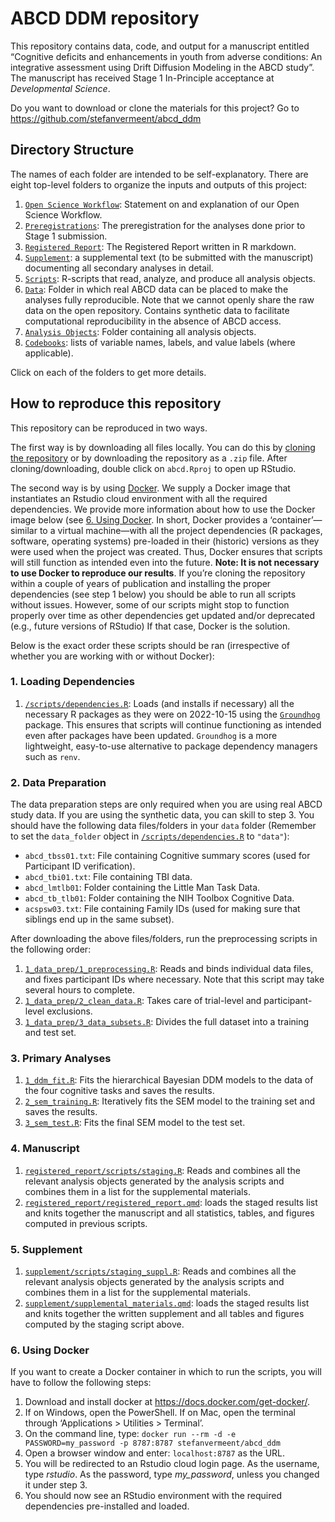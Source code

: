 ABCD DDM repository
================

This repository contains data, code, and output for a manuscript
entitled “Cognitive deficits and enhancements in youth from adverse
conditions: An integrative assessment using Drift Diffusion Modeling in
the ABCD study”. The manuscript has received Stage 1 In-Principle
acceptance at *Developmental Science*.

Do you want to download or clone the materials for this project? Go to
<https://github.com/stefanvermeent/abcd_ddm>

## Directory Structure

The names of each folder are intended to be self-explanatory. There are
eight top-level folders to organize the inputs and outputs of this
project:

1.  [`Open Science Workflow`](opensci_workflow/): Statement on and
    explanation of our Open Science Workflow.
2.  [`Preregistrations`](preregistrations/): The preregistration for the
    analyses done prior to Stage 1 submission.
3.  [`Registered Report`](registered_report/): The Registered Report
    written in R markdown.
4.  [`Supplement`](supplement/): a supplemental text (to be submitted
    with the manuscript) documenting all secondary analyses in detail.
5.  [`Scripts`](scripts/): R-scripts that read, analyze, and produce all
    analysis objects.
6.  [`Data`](data/): Folder in which real ABCD data can be placed to
    make the analyses fully reproducible. Note that we cannot openly
    share the raw data on the open repository. Contains synthetic data
    to facilitate computational reproducibility in the absence of ABCD
    access.
7.  [`Analysis Objects`](analysis_objects/): Folder containing all
    analysis objects.
8.  [`Codebooks`](codebooks): lists of variable names, labels, and value
    labels (where applicable).

Click on each of the folders to get more details.

## How to reproduce this repository

This repository can be reproduced in two ways.

The first way is by downloading all files locally. You can do this by
[cloning the
repository](https://docs.github.com/en/desktop/contributing-and-collaborating-using-github-desktop/adding-and-cloning-repositories/cloning-and-forking-repositories-from-github-desktop)
or by downloading the repository as a `.zip` file. After
cloning/downloading, double click on `abcd.Rproj` to open up RStudio.

The second way is by using [Docker](https://docs.docker.com/). We supply
a Docker image that instantiates an Rstudio cloud environment with all
the required dependencies. We provide more information about how to use
the Docker image below (see [6. Using Docker](#using_docker). In short,
Docker provides a ‘container’—similar to a virtual machine—with all the
project dependencies (R packages, software, operating systems)
pre-loaded in their (historic) versions as they were used when the
project was created. Thus, Docker ensures that scripts will still
function as intended even into the future. **Note: It is not necessary
to use Docker to reproduce our results**. If you’re cloning the
repository within a couple of years of publication and installing the
proper dependencies (see step 1 below) you should be able to run all
scripts without issues. However, some of our scripts might stop to
function properly over time as other dependencies get updated and/or
deprecated (e.g., future versions of RStudio) If that case, Docker is
the solution.

Below is the exact order these scripts should be ran (irrespective of
whether you are working with or without Docker):

### 1. Loading Dependencies

1.  [`/scripts/dependencies.R`](https://github.com/stefanvermeent/abcd_ddm/blob/main/scripts/dependencies):
    Loads (and installs if necessary) all the necessary R packages as
    they were on 2022-10-15 using the
    [`Groundhog`](https://groundhogr.com/) package. This ensures that
    scripts will continue functioning as intended even after packages
    have been updated. `Groundhog` is a more lightweight, easy-to-use
    alternative to package dependency managers such as `renv`.

### 2. Data Preparation

The data preparation steps are only required when you are using real
ABCD study data. If you are using the synthetic data, you can skill to
step 3. You should have the following data files/folders in your `data`
folder (Remember to set the `data_folder` object in
[`/scripts/dependencies.R`](https://github.com/stefanvermeent/abcd_ddm/blob/main/scripts/dependencies.R)
to `"data"`):

- `abcd_tbss01.txt`: File containing Cognitive summary scores (used for
  Participant ID verification).
- `abcd_tbi01.txt`: File containing TBI data.
- `abcd_lmtlb01`: Folder containing the Little Man Task Data.
- `abcd_tb_tlb01`: Folder containing the NIH Toolbox Cognitive Data.
- `acspsw03.txt`: File containing Family IDs (used for making sure that
  siblings end up in the same subset).

After downloading the above files/folders, run the preprocessing scripts
in the following order:

1.  [`1_data_prep/1_preprocessing.R`](https://github.com/stefanvermeent/abcd_ddm/blob/main/scripts/1_data_prep/1_preprocessing.R):
    Reads and binds individual data files, and fixes participant IDs
    where necessary. Note that this script may take several hours to
    complete.
2.  [`1_data_prep/2_clean_data.R`](https://github.com/stefanvermeent/abcd_ddm/blob/main/scripts/1_data_prep/2_clean_data.R):
    Takes care of trial-level and participant-level exclusions.
3.  [`1_data_prep/3_data_subsets.R`](https://github.com/stefanvermeent/abcd_ddm/blob/main/scripts/1_data_prep/3_data_subsets.R):
    Divides the full dataset into a training and test set.

### 3. Primary Analyses

1.  [`1_ddm_fit.R`](https://github.com/stefanvermeent/abcd_ddm/blob/main/scripts/2_analyses/1_ddm_fit.R):
    Fits the hierarchical Bayesian DDM models to the data of the four
    cognitive tasks and saves the results.
2.  [`2_sem_training.R`](https://github.com/stefanvermeent/abcd_ddm/blob/main/scripts/2_analyses/2_sem_training.R):
    Iteratively fits the SEM model to the training set and saves the
    results.
3.  [`3_sem_test.R`](https://github.com/stefanvermeent/abcd_ddm/blob/main/scripts/2_analyses/3_sem_test.R):
    Fits the final SEM model to the test set.

### 4. Manuscript

1.  [`registered_report/scripts/staging.R`](https://github.com/stefanvermeent/abcd_ddm/blob/main/registered_report/scripts/staging.R):
    Reads and combines all the relevant analysis objects generated by
    the analysis scripts and combines them in a list for the
    supplemental materials.
2.  [`registered_report/registered_report.qmd`](https://github.com/stefanvermeent/abcd_ddm/blob/main/registered_report/registered_report.qmd):
    loads the staged results list and knits together the manuscript and
    all statistics, tables, and figures computed in previous scripts.

### 5. Supplement

1.  [`supplement/scripts/staging_suppl.R`](https://github.com/stefanvermeent/abcd_ddm/blob/main/supplement/scripts/staging_suppl.R):
    Reads and combines all the relevant analysis objects generated by
    the analysis scripts and combines them in a list for the
    supplemental materials.
2.  [`supplement/supplemental_materials.qmd`](https://github.com/stefanvermeent/abcd_ddm/blob/main/supplement/supplemental_materials.qmd):
    loads the staged results list and knits together the written
    supplement and all tables and figures computed by the staging script
    above.

### 6. Using Docker

If you want to create a Docker container in which to run the scripts,
you will have to follow the following steps:

1.  Download and install docker at
    <https://docs.docker.com/get-docker/>.
2.  If on Windows, open the PowerShell. If on Mac, open the terminal
    through ‘Applications \> Utilities \> Terminal’.
3.  On the command line, type:
    `docker run --rm -d -e PASSWORD=my_password -p 8787:8787 stefanvermeent/abcd_ddm`
4.  Open a browser window and enter: `localhost:8787` as the URL.
5.  You will be redirected to an Rstudio cloud login page. As the
    username, type *rstudio*. As the password, type *my_password*,
    unless you changed it under step 3.
6.  You should now see an RStudio environment with the required
    dependencies pre-installed and loaded.
